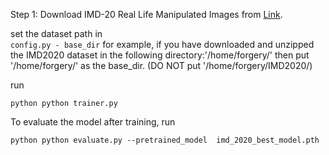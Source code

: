 Step 1: Download IMD-20 Real Life Manipulated Images from [Link](http://staff.utia.cas.cz/novozada/db/).

set the dataset path in  
 ``` config.py - base_dir ``` 
for example, if you have downloaded and unzipped the IMD2020 dataset in the following directory:'/home/forgery/' then put '/home/forgery/' as the base_dir. (DO NOT put '/home/forgery/IMD2020/)

run   
  ```shell
  python python trainer.py
  ```

To evaluate the model after training, run

  ```shell
  python python evaluate.py --pretrained_model  imd_2020_best_model.pth
  ```